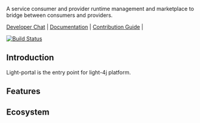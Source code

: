 A service consumer and provider runtime management and marketplace to bridge between consumers and providers.

[Developer Chat](https://gitter.im/networknt/light-portal) |
[Documentation](https://networknt.github.io/light-portal) |
[Contribution Guide](CONTRIBUTING.md) |

[![Build Status](https://travis-ci.org/networknt/light-portal.svg?branch=master)](https://travis-ci.org/networknt/light-portal)

## Introduction

Light-portal is the entry point for light-4j platform.

## Features

## Ecosystem
